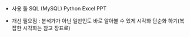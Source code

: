 - 사용 툴
SQL (MySQL)
Python
Excel
PPT

- 개선 필요점 : 분석가가 아닌 일반인도 바로 알아볼 수 있게 시각화 단순화 하기(복잡한 시각화는 참고 장표로)
